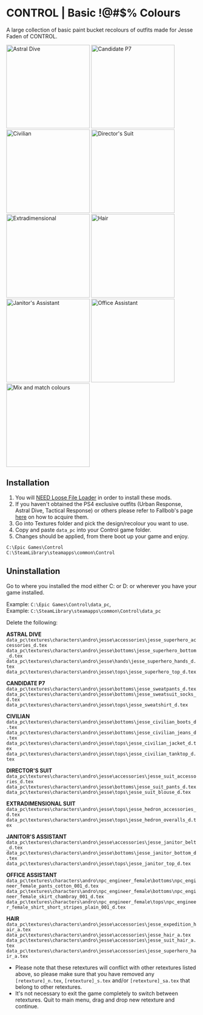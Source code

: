 # CONTROL | Basic !@#$% Colours
A large collection of basic paint bucket recolours of outfits made for Jesse Faden of CONTROL.

<img src="https://imgur.com/iEt1kW1.png" alt="Astral Dive" width="220"> <img src="https://imgur.com/m2epHGn.png" alt="Candidate P7" width="220"> <img src="https://imgur.com/7iGITHr.png" alt="Civilian" width="220"> <img src="https://imgur.com/KredODi.png" alt="Director's Suit" width="220"> <img src="https://imgur.com/C9HLTSt.png" alt="Extradimensional" width="220"> <img src="https://imgur.com/qNL6W88.png" alt="Hair" width="220"> <img src="https://imgur.com/bspJuqq.png" alt="Janitor's Assistant" width="220"> <img src="https://imgur.com/s6xApA4.png" alt="Office Assistant" width="220"> <img src="https://imgur.com/AoFlGex.png" alt="Mix and match colours" width="220">

## Installation
1) You will <a href="https://www.nexusmods.com/control/mods/11">NEED Loose File Loader</a> in order to install these mods.
2) If you haven't obtained the PS4 exclusive outfits (Urban Response, Astral Dive, Tactical Response) or others please refer to Fallbob's page <a href="https://www.nexusmods.com/control/mods/33">here</a> on how to acquire them.
3) Go into Textures folder and pick the design/recolour you want to use.
4) Copy and paste `data_pc` into your Control game folder.
5) Changes should be applied, from there boot up your game and enjoy.

`C:\Epic Games\Control`
<br>`C:\SteamLibrary\steamapps\common\Control`

## Uninstallation
Go to where you installed the mod either C: or D: or wherever you have your game installed.

Example: `C:\Epic Games\Control\data_pc`,
<br>Example: `C:\SteamLibrary\steamapps\common\Control\data_pc`

Delete the following:

**ASTRAL DIVE**
<br>`data_pc\textures\characters\andro\jesse\accessories\jesse_superhero_accessories_d.tex`
<br>`data_pc\textures\characters\andro\jesse\bottoms\jesse_superhero_bottom_d.tex`
<br>`data_pc\textures\characters\andro\jesse\hands\jesse_superhero_hands_d.tex`
<br>`data_pc\textures\characters\andro\jesse\tops\jesse_superhero_top_d.tex`

**CANDIDATE P7**
<br>`data_pc\textures\characters\andro\jesse\bottoms\jesse_sweatpants_d.tex`
<br>`data_pc\textures\characters\andro\jesse\bottoms\jesse_sweatsuit_socks_d.tex`
<br>`data_pc\textures\characters\andro\jesse\tops\jesse_sweatshirt_d.tex`

**CIVILIAN**
<br>`data_pc\textures\characters\andro\jesse\bottoms\jesse_civilian_boots_d.tex`
<br>`data_pc\textures\characters\andro\jesse\bottoms\jesse_civilian_jeans_d.tex`
<br>`data_pc\textures\characters\andro\jesse\tops\jesse_civilian_jacket_d.tex`
<br>`data_pc\textures\characters\andro\jesse\tops\jesse_civilian_tanktop_d.tex`

**DIRECTOR'S SUIT**
<br>`data_pc\textures\characters\andro\jesse\accessories\jesse_suit_accessories_d.tex`
<br>`data_pc\textures\characters\andro\jesse\bottoms\jesse_suit_pants_d.tex`
<br>`data_pc\textures\characters\andro\jesse\tops\jesse_suit_blouse_d.tex`

**EXTRADIMENSIONAL SUIT**
<br>`data_pc\textures\characters\andro\jesse\tops\jesse_hedron_accessories_d.tex`
<br>`data_pc\textures\characters\andro\jesse\tops\jesse_hedron_overalls_d.tex`

**JANITOR'S ASSISTANT**
<br>`data_pc\textures\characters\andro\jesse\accessories\jesse_janitor_belt_d.tex`
<br>`data_pc\textures\characters\andro\jesse\bottoms\jesse_janitor_bottom_d.tex`
<br>`data_pc\textures\characters\andro\jesse\tops\jesse_janitor_top_d.tex`

**OFFICE ASSISTANT**
<br>`data_pc\textures\characters\andro\npc_engineer_female\bottoms\npc_engineer_female_pants_cotton_001_d.tex`
<br>`data_pc\textures\characters\andro\npc_engineer_female\bottoms\npc_engineer_female_skirt_chambray_001_d.tex`
<br>`data_pc\textures\characters\andro\npc_engineer_female\tops\npc_engineer_female_shirt_short_stripes_plain_001_d.tex`

**HAIR**
<br>`data_pc\textures\characters\andro\jesse\accessories\jesse_expedition_hair_a.tex`
<br>`data_pc\textures\characters\andro\jesse\accessories\jesse_hair_a.tex`
<br>`data_pc\textures\characters\andro\jesse\accessories\jesse_suit_hair_a.tex`
<br>`data_pc\textures\characters\andro\jesse\accessories\jesse_superhero_hair_a.tex`

- Please note that these retextures will conflict with other retextures listed above, so please make sure that you have removed any `[retexture]_n.tex`, `[retexture]_s.tex` and/or `[retexture]_sa.tex` that belong to other retextures.
- It's not necessary to exit the game completely to switch between retextures. Quit to main menu, drag and drop new retexture and continue.
